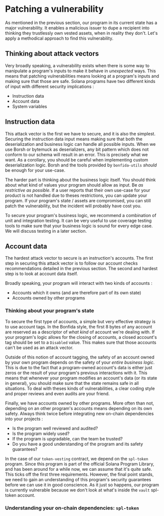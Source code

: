 # Patching a vulnerability

As mentioned in the previous section, our program in its current state has a major vulnerability.
It enables a malicious issuer to dupe a recipient into thinking they trustlessly own vested assets, when in reality they don't.
Let's apply a methodical approach to find this vulnerability.

## Thinking about attack vectors

Very broadly speaking, a vulnerability exists when there is some way to manipulate a program's inputs to make it behave in _unexpected_ ways.
This means that patching vulnerabilities means looking at a program's inputs and making sure that those are safe.
Solana programs have two different kinds of input with different security implications :
- Instruction data
- Account data
- System variables

## Instruction data

This attack vector is the first we have to secure, and it is also the simplest.
Securing the instruction data input means making sure that both the deserialization and business logic can handle all possible inputs.
When we use Borsh or bytemuck as deserializers, any bit pattern which does not conform to our schema will result in an error.
This is precisely what we want.
As a corollary, you should be careful when implementing custom deserialization logic.
Borsh and the tools provided by `bonfida-utils` _should_ be enough for your use-case.

The harder part is thinking about the business logic itself. 
You should think about what kind of values your program should allow as input.
Be _as restrictive as possible_.
If a user reports that their own use-case for your product is not handled due to theses restrictions, you can update your program.
If your program's state / assets are compromised, you can still patch the vulnerability, but the incident will probably have cost you.

To secure your program's business logic, we recommend a combination of unit and integration testing.
It can be very useful to use coverage testing tools to make sure that your business logic is sound for every edge case.
We will discuss testing in a later section.

## Account data

The hardest attack vector to secure is an instruction's accounts.
The first step in securing this attack vector is to follow our account checks recommendations detailed in the previous section.
The second and hardest step is to look at account data itself.

Broadly speaking, your program will interact with two kinds of accounts :
- Accounts which it owns (and are therefore part of its own state)
- Accounts owned by other programs

### Thinking about your program's state

To secure the first type of accounts, a simple but very effective strategy is to use account tags.
In the Bonfida style, the first 8 bytes of any account are reserved as a descriptor of _what kind_ of account we're dealing with.
If your program's logic allows for the closing of accounts, a closed account's tag should be set to a `Disabled` value.
This makes sure that those accounts can't be used as an attack vector.

Outside of this notion of account tagging, the safety of an account owned by your own program depends on the safety of your _entire business logic_. 
This is due to the fact that a program-owned account's data is either just zeros or the result of your program's previous interactions with it.
This means that whenever your program modifies an account's data (or its state in general), you should make sure that the state remains safe in all situations.
To deal with theses kinds of vulnerabilities, a clear coding style and proper reviews and even audits are your friend.

Finally, we have accounts owned by other programs.
More often than not, depending on an other program's accounts means depending on its own safety.
Always think twice before integrating new on-chain dependencies into your projects :
- Is the program well reviewed and audited?
- Is the program widely used?
- If the program is upgradable, can the team be trusted?
- Do you have a good understanding of the program and its safety guarantees?

In the case of our `token-vesting` contract, we depend on the `spl-token` program.
Since this program is part of the official Solana Program Library, and has been around for a while now, we can assume that it's quite safe.
This ticks off the first three requirements.
However, the final point stands, we need to gain an understanding of this program's security guarantees before we can use it in good conscience.
As it just so happens, our program is currently vulnerable because we don't look at what's inside the `vault` spl-token account.

### Understanding your on-chain dependencies: `spl-token`